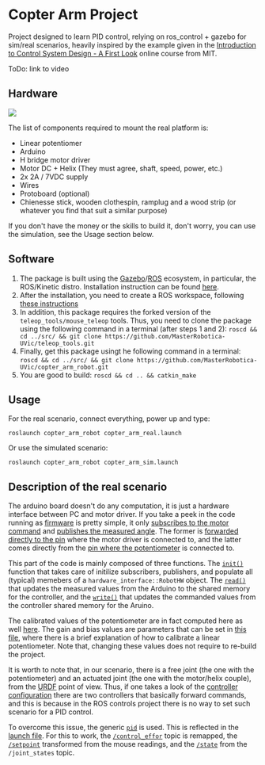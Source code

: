 # Copter Arm Project

Project designed to learn PID control, relying on ros_control + gazebo for sim/real scenarios, heavily inspired by the example given in the [Introduction to Control System Design - A First Look](https://www.edx.org/course/introduction-control-system-design-first-mitx-6-302-0x) online course from MIT.

ToDo: link to video

## Hardware

<img src="https://docs.google.com/drawings/d/1uBFrBO40Ob0HcuH2-PCgJ1T4L5mbRx1GE2E4xeAF_D4/pub?w=960&h=720">

The list of components required to mount the real platform is:

* Linear potentiomer
* Arduino
* H bridge motor driver 
* Motor DC + Helix (They must agree, shaft, speed, power, etc.)
* 2x 2A / 7VDC supply
* Wires
* Protoboard (optional)
* Chienesse stick, wooden clothespin, ramplug and a wood strip (or whatever you find that suit a similar purpose)

If you don't have the money or the skills to build it, don't worry, you can use the simulation, see the Usage section below.

## Software

1. The package is built using the [Gazebo](http://gazebosim.org/)/[ROS](http://www.ros.org/) ecosystem, in particular, the ROS/Kinetic distro. Installation instruction can be found [here](http://wiki.ros.org/kinetic/Installation/Ubuntu).
2. After the installation, you need to create a ROS workspace, following [these instructions](http://wiki.ros.org/ROS/Tutorials/InstallingandConfiguringROSEnvironment)
3. In addition, this package requires the forked version of the `teleop_tools/mouse_teleop` tools. Thus, you need to clone the package using the following command in a terminal (after steps 1 and 2): `roscd && cd ../src/ && git clone https://github.com/MasterRobotica-UVic/teleop_tools.git`
4. Finally, get this package usingt he following command in a terminal: `roscd && cd ../src/ && git clone https://github.com/MasterRobotica-UVic/copter_arm_robot.git`
5. You are good to build: `roscd && cd .. && catkin_make`

## Usage

For the real scenario, connect everything, power up and type:

`roslaunch copter_arm_robot copter_arm_real.launch`

Or use the simulated scenario:

`roslaunch copter_arm_robot copter_arm_sim.launch`


## Description of the real scenario

The arduino board doesn't do any computation, it is just a hardware interface between PC and motor driver. If you take a peek in the code running as [firmware](firmware/fan_arduino.cpp) is pretty simple, it only [subscribes to the motor command](firmware/fan_arduino.cpp#L29) and [publishes the measured angle](firmware/fan_arduino.cpp#L30). The former is [forwarded directly to the pin](firmware/fan_arduino.cpp#L18-L22) where the motor driver is connected to, and the latter comes directly from the [pin where the potentiometer](firmware/fan_arduino.cpp#L24-L27) is connected to.

This part of the code is mainly composed of three functions. The [`init()`](src/fan_hwiface.cpp#L50-L93) function that takes care of initilize subscribers, publishers, and populate all (typical) memebers of a `hardware_interface::RobotHW` object. The [`read()`](src/fan_hwiface.cpp#L95-L107) that updates the measured values from the Arduino to the shared memory for the controller, and the [`write()`](src/fan_hwiface.cpp#L109-L124) that updates the commanded values from the controller shared memory for the Aruino.

The calibrated values of the potentiometer are in fact computed here as well [here](src/fan_hwiface.cpp#L171-L174). The gain and bias values are parameters that can be set in [this file](config/pot_calibration.yaml), where there is a brief explanation of how to calibrate a linear potentiometer. Note that, changing these values does not require to re-build the project.

It is worth to note that, in our scenario, there is a free joint (the one with the potentiometer) and an actuated joint (the one with the motor/helix couple), from the [URDF](http://wiki.ros.org/urdf) point of view. Thus, if one takes a look of the [controller configuration](config/controllers.yaml) there are two controllers that basically forward commands, and this is because in the ROS controls project there is no way to set such scenario for a PID control.

To overcome this issue, the generic [`pid`](http://wiki.ros.org/pid) is used. This is reflected in the [launch file](launch/copter_arm_real.launch#L36-L47). For this to work, the [`/control_effor`](launch/copter_arm_real.launch#L11) topic is remapped, the [`/setpoint`](launch/copter_arm_real.launch#L54) transformed from the mouse readings, and the [`/state`](launch/copter_arm_real.launch#L56) from the `/joint_states` topic.
